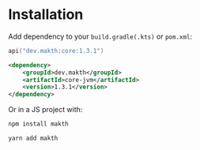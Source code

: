 # Installation

Add dependency to your `build.gradle(.kts)` or `pom.xml`:

```kotlin
api("dev.makth:core:1.3.1")
```

```xml
<dependency>
    <groupId>dev.makth</groupId>
    <artifactId>core-jvm</artifactId>
    <version>1.3.1</version>
</dependency>
```

Or in a JS project with:

```bash
npm install makth
```

```bash
yarn add makth
```
